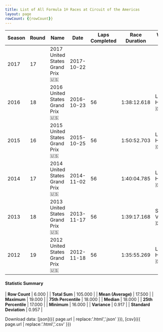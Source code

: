 ```yaml
---
title: List of All Formula 1® Races at Circuit of the Americas
layout: page
rowCount: {{rowCount}}
---
```


| Season | Round | Name | Date | Laps Completed | Race Duration | Winning Driver | Winning Constructor |
|--|--|--|--|--|--|--|--|
| 2017 | 17 | 2017 United States Grand Prix 🇺🇸 | 2017-10-22 |   |   |   |   |
| 2016 | 18 | 2016 United States Grand Prix 🇺🇸 | 2016-10-23 | 56 | 1:38:12.618 | Lewis Hamilton 🇬🇧 | Mercedes 🇩🇪 |
| 2015 | 16 | 2015 United States Grand Prix 🇺🇸 | 2015-10-25 | 56 | 1:50:52.703 | Lewis Hamilton 🇬🇧 | Mercedes 🇩🇪 |
| 2014 | 17 | 2014 United States Grand Prix 🇺🇸 | 2014-11-02 | 56 | 1:40:04.785 | Lewis Hamilton 🇬🇧 | Mercedes 🇩🇪 |
| 2013 | 18 | 2013 United States Grand Prix 🇺🇸 | 2013-11-17 | 56 | 1:39:17.168 | Sebastian Vettel 🇩🇪 | Red Bull 🇦🇹 |
| 2012 | 19 | 2012 United States Grand Prix 🇺🇸 | 2012-11-18 | 56 | 1:35:55.269 | Lewis Hamilton 🇬🇧 | McLaren 🇬🇧 |

#### Statistic Summary

| **Row Count** | 6.000 |
| **Total Sum** | 105.000 |
| **Mean (Average)** | 17.500 |
| **Maximum** | 19.000 |
| **75th Percentile** | 18.000 |
| **Median** | 18.000 |
| **25th Percentile** | 17.000 |
| **Minimum** | 16.000 |
| **Variance** | 0.917 |
| **Standard Deviation** | 0.957 |

Download data: [json]({{ page.url | replace:'.html','.json' }}), [csv]({{ page.url | replace:'.html','.csv' }})
